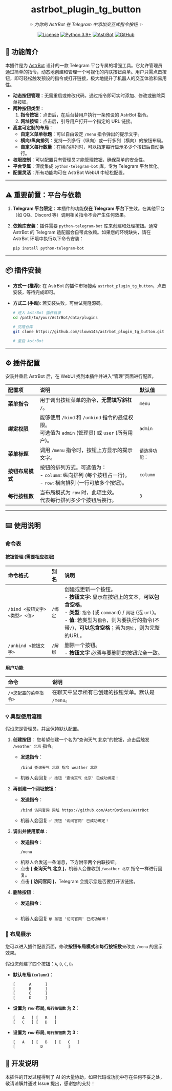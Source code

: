 
<div align="center">

# astrbot_plugin_tg_button

_✨ 为你的 AstrBot 在 Telegram 中添加交互式指令按钮 ✨_  

[![License](https://img.shields.io/badge/License-MIT-green.svg)](https://opensource.org/licenses/MIT)
[![Python 3.9+](https://img.shields.io/badge/Python-3.9%2B-blue.svg)](https://www.python.org/)
[![AstrBot](https://img.shields.io/badge/AstrBot-v3.4%2B-orange.svg)](https://github.com/AstrBotDevs/AstrBot)
[![GitHub](https://img.shields.io/badge/作者-clown145-blue)](https://github.com/clown145)

</div>

## 📖 功能简介

本插件是为 [AstrBot](https://github.com/AstrBotDevs/AstrBot) 设计的一款 Telegram 平台专属的增强工具。它允许管理员通过简单的指令，动态地创建和管理一个可视化的内联按钮菜单。用户只需点击按钮，即可轻松触发预设的指令或打开链接，极大地提升了机器人的交互体验和易用性。

- **动态按钮管理**：无需重启或修改代码，通过指令即可实时添加、修改或删除菜单按钮。
- **两种按钮类型**：
    1.  **指令按钮**：点击后，在后台替用户执行一条预设的 AstrBot 指令。
    2.  **网址按钮**：点击后，引导用户打开一个指定的 URL 链接。
- **高度可定制的布局**：
    -   **自定义菜单标题**：可以自由设定 `/menu` 指令弹出的提示文字。
    -   **横向/纵向排列**：支持一列多行（纵向）或一行多列（横向）的按钮布局。
    -   **自定义每行数量**：在横向排列时，可以指定每行显示多少个按钮后自动换行。
- **权限控制**：可以配置只有管理员才能管理按钮，确保菜单的安全性。
- **平台专属**：深度集成 `python-telegram-bot` 库，专为 Telegram 平台优化。
- **配置灵活**：所有功能均可在 AstrBot WebUI 中轻松配置。

---

## ⚠️ 重要前置：平台与依赖

1.  **Telegram 平台限定**：本插件的功能**仅在 Telegram 平台**下生效。在其他平台（如 QQ、Discord 等）调用相关指令不会产生任何效果。

2.  **依赖库安装**：插件需要 `python-telegram-bot` 库来创建和处理按钮。通常 AstrBot 的 Telegram 适配器会自带此依赖。如果您的环境缺失，请在 AstrBot 环境中执行以下命令安装：
    ```bash
    pip install python-telegram-bot
    ```

---

## 📦 插件安装

- **方式一 (推荐)**: 在 AstrBot 的插件市场搜索 `astrbot_plugin_tg_button`，点击安装，等待完成即可。

- **方式二 (手动)**: 若安装失败，可尝试克隆源码。
  ```bash
  # 进入 AstrBot 插件目录
  cd /path/to/your/AstrBot/data/plugins

  # 克隆仓库
  git clone https://github.com/clown145/astrbot_plugin_tg_button.git

  # 重启 AstrBot
  ```

---

## ⚙️ 插件配置

安装并重启 AstrBot 后，在 WebUI 找到本插件并进入“管理”页面进行配置。

| 配置项 | 说明 | 默认值 |
| :--- | :--- | :--- |
| **菜单指令** | 用于调出按钮菜单的指令，**无需填写斜杠 `/`**。 | `menu` |
| **绑定权限** | 能够使用 `/bind` 和 `/unbind` 指令的最低权限。<br>可选值为 `admin` (管理员) 或 `user` (所有用户)。 | `admin` |
| **菜单标题** | 调用 `/menu` 指令时，按钮上方显示的提示文字。 | `请选择功能：` |
| **按钮布局模式** | 按钮的排列方式。可选值为：<br>- `column`: 纵向排列 (每个按钮占一行)。<br>- `row`: 横向排列 (一行可放多个按钮)。 | `column` |
| **每行按钮数** | 当布局模式为 `row` 时，此项生效。<br>代表每行排列多少个按钮后换行。 | `3` |

---

## ⌨️ 使用说明

### 命令表

#### 按钮管理 (需要相应权限)

| 命令格式 | 别名 | 说明 |
| :--- | :--- | :--- |
| `/bind <按钮文字> <类型> <值>` | `/绑定` | 创建或更新一个按钮。<br>- **按钮文字**: 显示在按钮上的文本，**可以包含空格**。<br>- **类型**: `指令` (或 `command`) / `网址` (或 `url`)。<br>- **值**: 若类型为`指令`，则为要执行的指令(不带`/`)，**可以包含空格**；若为`网址`，则为完整的URL。 |
| `/unbind <按钮文字>` | `/解绑` | 删除一个按钮。<br>- **按钮文字** 必须与要删除的按钮完全一致。 |

#### 用户功能

| 命令 | 说明 |
| :--- | :--- |
| `/<您配置的菜单指令>` | 在聊天中显示所有已创建的按钮菜单。默认是 `/menu`。|

### 💡 典型使用流程

假设您是管理员，并且保持默认配置。

1.  **创建按钮**：
    您希望创建一个名为“查询天气 北京”的按钮，点击后触发 `/weather 北京` 指令。
    -   **发送指令**：
        ```
        /bind 查询天气 北京 指令 weather 北京
        ```
    -   机器人会回复 `✅ 按钮 '查询天气 北京' 已成功绑定！`

2.  **再创建一个网址按钮**：
    -   **发送指令**：
        ```
        /bind 访问官网 网址 https://github.com/AstrBotDevs/AstrBot
        ```
    -   机器人会回复 `✅ 按钮 '访问官网' 已成功绑定！`

3.  **调出并使用菜单**：
    -   **发送指令**：
        ```
        /menu
        ```
    -   机器人会发送一条消息，下方附带两个内联按钮。
    -   点击 **[ 查询天气 北京 ]**，机器人会像收到 `/weather 北京` 指令一样进行回复。
    -   点击 **[ 访问官网 ]**，Telegram 会提示您是否要打开该链接。

4.  **删除按钮**：
    -   **发送指令**：
        ```        /unbind 访问官网
        ```
    -   机器人会回复 `🗑️ 按钮 '访问官网' 已成功解绑！`

### 🎨 布局展示

您可以进入插件配置页面，修改**按钮布局模式**和**每行按钮数**来改变 `/menu` 的显示效果。

假设您创建了四个按钮：`A`, `B`, `C`, `D`。

- **默认布局 (`column`)**：
  ```
  [      A      ]
  [      B      ]
  [      C      ]
  [      D      ]
  ```

- **设置为 `row` 布局, `每行按钮数` 为 2**：
  ```
  [   A   ] [   B   ]
  [   C   ] [   D   ]
  ```

- **设置为 `row` 布局, `每行按钮数` 为 3**：
  ```
  [   A   ] [   B   ] [   C   ]
  [           D           ]
  ```

## 📝 开发说明
本插件的开发过程得到了 AI 的大量协助，如果代码或功能中存在任何不妥之处，敬请谅解并通过 Issue 提出，感谢您的支持！
